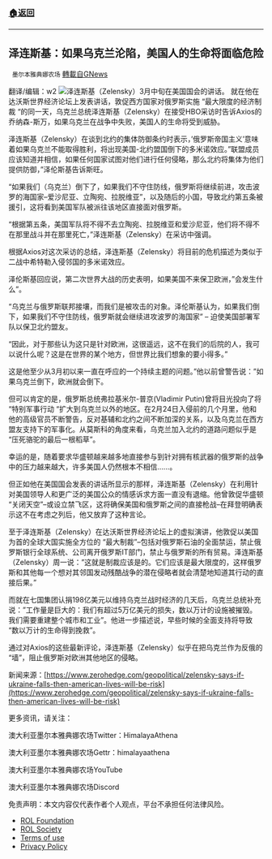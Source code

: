 ###  [:house:返回](README.md)
---


## 泽连斯基：如果乌克兰沦陷，美国人的生命将面临危险
` 墨尔本雅典娜农场` [轉載自GNews](https://gnews.org/zh-hans/2588905/)

翻译/编辑：w2
 ![](https://assets.gnews.org/wp-content/uploads/2022/05/image-2448_1653371102.png)泽连斯基（Zelensky）3月中旬在美国国会的讲话。 
就在他在达沃斯世界经济论坛上发表讲话，敦促西方国家对俄罗斯实施 “最大限度的经济制裁 “的同一天，乌克兰总统泽连斯基（Zelensky）在接受HBO采访时告诉Axios的乔纳森-斯万，如果乌克兰在战争中失败，美国人的生命将受到威胁。
 
泽连斯基（Zelensky）在谈到北约的集体防御条约时表示，’俄罗斯帝国主义’意味着如果乌克兰不能取得胜利，将出现美国-北约盟国倒下的多米诺效应。”联盟成员应该知道并相信，如果任何国家试图对他们进行任何侵略，那么北约将集体为他们提供防御，”泽伦斯基告诉斯旺。
 
“如果我们（乌克兰）倒下了，如果我们不守住防线，俄罗斯将继续前进，攻击波罗的海国家–爱沙尼亚、立陶宛、拉脱维亚”，以及随后的小国，导致北约第五条被援引，这将看到美国军队被派往该地区直接面对俄罗斯。
 
“根据第五条，美国军队将不得不去立陶宛、拉脱维亚和爱沙尼亚，他们将不得不在那里战斗并在那里死亡，”泽连斯基（Zelensky）在采访中强调。
 
根据Axios对这次采访的总结，泽连斯基（Zelensky）将目前的危机描述为类似于二战中希特勒入侵邻国的多米诺效应。
 
泽伦斯基回应说，第二次世界大战的历史表明，如果美国不来保卫欧洲，”会发生什么”。
 
“乌克兰与俄罗斯联邦接壤，而我们是被攻击的对象。泽伦斯基认为，如果我们倒下，如果我们不守住防线，俄罗斯就会继续进攻波罗的海国家” – 迫使美国部署军队以保卫北约盟友。
 
“因此，对于那些认为这只是针对欧洲，这很遥远，这不在我们的后院的人，我可以说什么呢？这是在世界的某个地方，但世界比我们想象的要小得多。”
 
这是他至少从3月初以来一直在呼应的一个持续主题的问题。”他以前曾警告说：”如果乌克兰倒下，欧洲就会倒下。
 
但可以肯定的是，俄罗斯总统弗拉基米尔-普京(Vladimir Putin)曾将目光投向了将 “特别军事行动 “扩大到乌克兰以外的地区。在2月24日入侵前的几个月里，他和他的高级官员不断警告，反对基辅和北约之间不断加深的关系，以及乌克兰在西方盟友支持下的军事化。从莫斯科的角度来看，乌克兰加入北约的道路问题似乎是 “压死骆驼的最后一根稻草”。
 
幸运的是，随着要求华盛顿越来越多地直接参与到针对拥有核武器的俄罗斯的战争中的压力越来越大，许多美国人仍然根本不相信……。
 
但正如他在美国国会发表的讲话所显示的那样，泽连斯基（Zelensky）在利用针对美国领导人和更广泛的美国公众的情感诉求方面一直没有退缩。他曾敦促华盛顿 “关闭天空”–或设立禁飞区，这将确保美国和俄罗斯之间的直接枪战–在拜登明确表示这不在考虑之列后，他又放弃了这种言论。
 
至于泽连斯基（Zelensky）在达沃斯世界经济论坛上的虚拟演讲，他敦促以美国为首的全球大国实施全方位的 “最大制裁”–包括对俄罗斯石油的全面禁运，禁止俄罗斯银行全球系统、公司离开俄罗斯IT部门，禁止与俄罗斯的所有贸易。泽连斯基（Zelensky）周一说：”这就是制裁应该是的。它们应该是最大限度的，这样俄罗斯和其他每一个想对其邻国发动残酷战争的潜在侵略者就会清楚地知道其行动的直接后果。”
 
而就在七国集团认捐198亿美元以维持乌克兰战时经济的几天后，乌克兰总统补充说：”工作量是巨大的：我们有超过5万亿美元的损失，数以万计的设施被摧毁。我们需要重建整个城市和工业”。他进一步描述说，早些时候的全面支持将导致 “数以万计的生命得到挽救”。
 
通过对Axios的这些最新评论，泽连斯基（Zelensky）似乎在把乌克兰作为反俄的 “墙”，阻止俄罗斯对欧洲其他地区的侵略。
 
新闻来源：[https://www.zerohedge.com/geopolitical/zelensky-says-if-ukraine-falls-then-american-lives-will-be-risk](https://www.zerohedge.com/geopolitical/zelensky-says-if-ukraine-falls-then-american-lives-will-be-risk)
 
更多资讯，请关注：
 
澳大利亚墨尔本雅典娜农场Twitter：HimalayaAthena
 
澳大利亚墨尔本雅典娜农场Gettr：himalayaathena
 
澳大利亚墨尔本雅典娜农场YouTube
 
澳大利亚墨尔本雅典娜农场Discord

免责声明：本文内容仅代表作者个人观点，平台不承担任何法律风险。
  
- [ROL Foundation](https://rolfoundation.org/)
- [ROL Society](https://rolsociety.org/)
- [Terms of use](https://gnews.org/terms-of-use-3/)
- [Privacy Policy](https://gnews.org/privacy-policy/)
